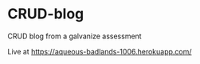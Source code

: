# CRUD-blog
CRUD blog from a galvanize assessment

Live at https://aqueous-badlands-1006.herokuapp.com/
